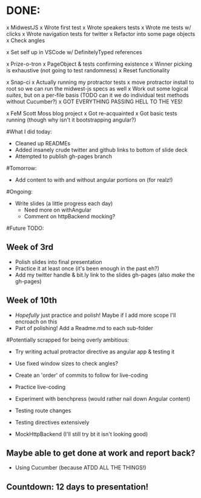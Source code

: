 # DONE:
x MidwestJS
  x Wrote first test
  x Wrote speakers tests
  x Wrote me tests w/ clicks
  x Wrote navigation tests for twitter
  x Refactor into some page objects
  x Check angles

x Set self up in VSCode w/ DefinitelyTyped references

x Prize-o-tron
  x PageObject & tests confirming existence
  x Winner picking is exhaustive (not going to test randomness)
  x Reset functionality

x Snap-ci
  x Actually running my protractor tests
  x move protractor install to root so we can run the midwest-js specs as well
  x Work out some logical *suites*, but on a per-file basis (TODO can it we do individual test methods without Cucumber?)
  x GOT EVERYTHING PASSING HELL TO THE YES!
  
x FeM Scott Moss blog project
  x Got re-acquainted
  x Got basic tests running (though why isn't it bootstrapping angular?)
  
#What I did today:
- Cleaned up READMEs 
- Added insanely crude twitter and github links to bottom of slide deck
- Attempted to publish gh-pages branch

#Tomorrow:
- Add content to with and without angular portions on (for realz!)

#Ongoing:
- Write slides (a little progress each day)
  - Need more on withAngular
  - Comment on httpBackend mocking?   

#Future TODO:

## Week of 3rd
- Polish slides into final presentation
- Practice it at least once (it's been enough in the past eh?)
- Add my twitter handle & bit.ly link to the slides gh-pages (also *make* the gh-pages)

## Week of 10th
- *Hopefully* just practice and polish! Maybe if I add more scope I'll encroach on this
- Part of polishing! Add a Readme.md to each sub-folder

#Potentially scrapped for being overly ambitious:
- Try writing actual protractor directive as angular app & testing it
- Use fixed window sizes to check angles?

- Create an 'order' of commits to follow for live-coding
- Practice live-coding

- Experiment with benchpress (would rather nail down Angular content)

- Testing route changes
- Testing directives extensively
- MockHttpBackend (I'll still try bt it isn't looking good)

## Maybe able to get done at work and report back? 
- Using Cucumber (because ATDD ALL THE THINGS!)

## Countdown: 12 days to presentation!